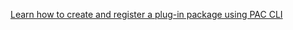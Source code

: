 [Learn how to create and register a plug-in package using PAC CLI](../../../howto/cli-create-package.md)